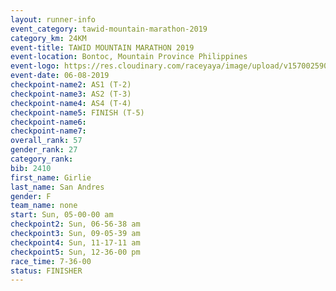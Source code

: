 ```yaml
---
layout: runner-info 
event_category: tawid-mountain-marathon-2019 
category_km: 24KM 
event-title: TAWID MOUNTAIN MARATHON 2019 
event-location: Bontoc, Mountain Province Philippines 
event-logo: https://res.cloudinary.com/raceyaya/image/upload/v1570025905/logo/tawid-mountain_shpquo.png 
event-date: 06-08-2019 
checkpoint-name2: AS1 (T-2) 
checkpoint-name3: AS2 (T-3) 
checkpoint-name4: AS4 (T-4) 
checkpoint-name5: FINISH (T-5) 
checkpoint-name6: 
checkpoint-name7: 
overall_rank: 57
gender_rank: 27
category_rank: 
bib: 2410
first_name: Girlie
last_name: San Andres
gender: F
team_name: none
start: Sun, 05-00-00 am
checkpoint2: Sun, 06-56-38 am
checkpoint3: Sun, 09-05-39 am
checkpoint4: Sun, 11-17-11 am
checkpoint5: Sun, 12-36-00 pm
race_time: 7-36-00
status: FINISHER
---
```

